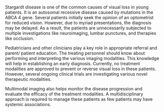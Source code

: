 Stargardt disease is one of the common causes of visual loss in young patients. It is an autosomal recessive disease caused by mutations in the ABCA 4 gene. Several patients initially seek the opinion of an optometrist for reduced vision. However, due to myriad presentations, the diagnosis may be delayed. As a result, the patients are unnecessarily subjected to multiple investigations like neuroimaging, lumbar punctures, and therapies like occlusion.

Pediatricians and other clinicians play a key role in appropriate referral and parent/ patient education. The treating personnel should know about performing and interpreting the various imaging modalities. This knowledge will help in establishing an early diagnosis. Currently, no treatment modalities are approved to prevent or reverse visual loss in these patients. However, several ongoing clinical trials are investigating various novel therapeutic modalities.

Multimodal imaging also helps monitor the disease progression and evaluate the efficacy of the treatment modalities. A multidisciplinary approach is required to manage these patients as few patients may have systemic associations.